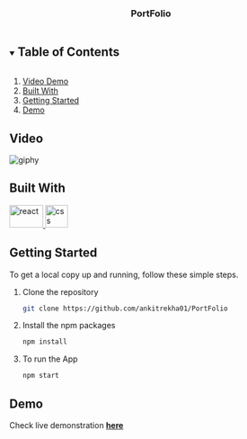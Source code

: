 <h3 align="center">PortFolio</h3>
<!-- TABLE OF CONTENTS -->
<details open="open">
  <summary><h2 style="display: inline-block">Table of Contents</h2></summary>
  <ol>
    <li><a href="#video">Video Demo</a></li>
    <li><a href="#built-with">Built With</a></li>
    <li><a href="#getting-started">Getting Started</a></li>
    <li><a href="#demo">Demo</a></li>
    <!-- <li><a href="#screenshots">Screenshots</a></li> -->
  </ol>
</details>

## Video
![giphy](https://user-images.githubusercontent.com/62371794/179266101-af4b6220-ec68-466f-ba40-cf9e6d36ed3e.gif)

## Built With
<a href="https://reactjs.org/" target="_blank"> <img src="https://upload.wikimedia.org/wikipedia/commons/a/a7/React-icon.svg" alt="react" width="60" height="40"/> </a>
<a href="https://developer.mozilla.org/en-US/docs/Web/CSS" target="_blank"> <img src="https://upload.wikimedia.org/wikipedia/commons/thumb/d/d5/CSS3_logo_and_wordmark.svg/1200px-CSS3_logo_and_wordmark.svg.png" alt="css" width="40" height="40"/> </a>


## Getting Started

To get a local copy up and running, follow these simple steps.
1.  Clone the repository
    ```sh
    git clone https://github.com/ankitrekha01/PortFolio
    ```
2.  Install the npm packages 
    ```sh
    npm install
    ```
3.  To run the App
    ```sh
    npm start
    ```

## Demo
Check live demonstration <a href="https://ankit-kumar-portfolio-01.netlify.app/"><strong>here</strong></a>




<!-- # 👀 Portfolio

# 📺 Live demo

  Check live demonstration <a href="https://ankit-kumar-portfolio-01.netlify.app/"><strong>here</strong></a>

# ⚡️ Sections

- About Me
- Technology
- Projects
- Resume

# ⚙️ How To Use

- Clone this repository (or fork, then clone your fork :) )
- Run `npm i`
- Check it out using `npm start`

# 🎯 Technologies used 

- [React](https://reactjs.org/)
- [baseui](https://github.com/uber/baseweb)
- [glamor](https://www.npmjs.com/package/glamor)
- [react-reveal](https://www.react-reveal.com/)
- [react-cursor-custom](https://www.npmjs.com/package/react-cursor-custom)
- [Font Awesome](https://fontawesome.com/v5/docs/web/use-with/react)
- [styled-components](https://styled-components.com/)

# 💡 Illustrations
- [UnDraw](https://undraw.co/illustrations) -->
